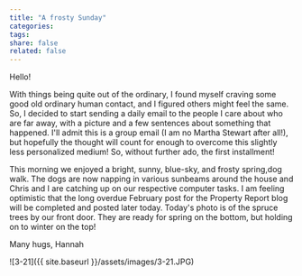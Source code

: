 ```yaml
---
title: "A frosty Sunday"
categories:
tags:
share: false
related: false
---
```


Hello!

With things being quite out of the ordinary, I found myself craving some good old ordinary human contact, and I figured others might feel the same. So, I decided to start sending a daily email to the people I care about who are far away, with a picture and a few sentences about something that happened. I'll admit this is a group email (I am no Martha Stewart after all!), but hopefully the thought will count for enough to overcome this slightly less personalized medium! So, without further ado, the first installment!

This morning we enjoyed a bright, sunny, blue-sky, and frosty spring,dog walk. The dogs are now napping in various sunbeams around the house and Chris and I are catching up on our respective computer tasks. I am feeling optimistic that the long overdue February post for the Property Report blog will be completed and posted later today. Today's photo is of the spruce trees by our front door. They are ready for spring on the bottom, but holding on to winter on the top!

Many hugs,
Hannah

![3-21]({{ site.baseurl }}/assets/images/3-21.JPG)